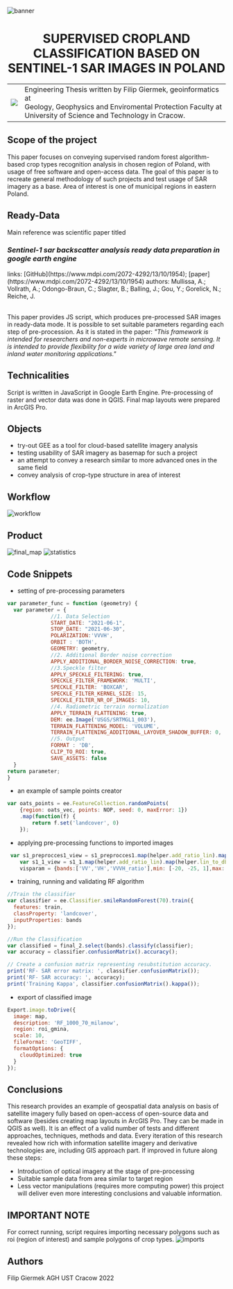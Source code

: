 
![banner](img/baner.png)


<h1 align="center"> SUPERVISED CROPLAND CLASSIFICATION BASED ON SENTINEL-1 SAR IMAGES IN POLAND </h1>

<table>
  <tr>
      <td><img src="img/agh_wggios.png"</img>
    <td> Engineering Thesis written by Filip Giermek, geoinformatics at </br>Geology, Geophysics and Enviromental Protection Faculty at University of Science and Technology in Cracow. </td>
  </tr>
</table> 

## Scope of the project
This paper focuses on conveying supervised random forest algorithm-based crop types recognition analysis in
chosen region of Poland, with usage of free software and open-access data. The goal of this paper is to recreate
general methodology of such projects and test usage of SAR imagery as a base. Area of interest is one of municipal
regions in eastern Poland.

## Ready-Data
Main reference was scientific paper titled
<h3> <strong><em>Sentinel-1 sar backscatter analysis ready data preparation in google earth engine</strong></em> </h3>
links: [GitHub](https://www.mdpi.com/2072-4292/13/10/1954); [paper](https://www.mdpi.com/2072-4292/13/10/1954)
authors: Mullissa, A.; Vollrath, A.; Odongo-Braun, C.; Slagter, B.; Balling, J.; Gou, Y.; Gorelick, N.; Reiche, J. </br></br>

<p> This paper provides JS script, which produces pre-processed SAR images in ready-data mode. It is possible to set suitable parameters regarding each step of pre-procession. As it is stated in the paper: <em> "This framework is intended for researchers and non-experts in microwave remote sensing. It is intended to provide flexibility for a wide variety of large area land and inland water monitoring applications." </em> </p>

## Technicalities
Script is written in JavaScript in Google Earth Engine. Pre-processing of raster and vector data was done in QGIS. Final map layouts were prepared in ArcGIS Pro.

## Objects
- try-out GEE as a tool for cloud-based satellite imagery analysis
- testing usability of SAR imagery as basemap for such a project
- an attempt to convey a research similar to more advanced ones in the same field
- convey analysis of crop-type structure in area of interest

## Workflow

![workflow](img/wf.jpeg)

## Product

![final_map](img/classified_final.png)
![statistics](img/stats.png)

## Code Snippets
- setting of pre-processing parameters
```js
var parameter_func = function (geometry) {
  var parameter = { 
              //1. Data Selection
              START_DATE: "2021-06-1",
              STOP_DATE: "2021-06-30",
              POLARIZATION:'VVVH',
              ORBIT : 'BOTH',
              GEOMETRY: geometry,
              //2. Additional Border noise correction
              APPLY_ADDITIONAL_BORDER_NOISE_CORRECTION: true,
              //3.Speckle filter
              APPLY_SPECKLE_FILTERING: true,
              SPECKLE_FILTER_FRAMEWORK: 'MULTI',
              SPECKLE_FILTER: 'BOXCAR',
              SPECKLE_FILTER_KERNEL_SIZE: 15,
              SPECKLE_FILTER_NR_OF_IMAGES: 10,
              //4. Radiometric terrain normalization
              APPLY_TERRAIN_FLATTENING: true,
              DEM: ee.Image('USGS/SRTMGL1_003'),
              TERRAIN_FLATTENING_MODEL: 'VOLUME',
              TERRAIN_FLATTENING_ADDITIONAL_LAYOVER_SHADOW_BUFFER: 0,
              //5. Output
              FORMAT : 'DB',
              CLIP_TO_ROI: true,
              SAVE_ASSETS: false
  }
return parameter;
}
````

- an example of sample points creator
```js
var oats_points = ee.FeatureCollection.randomPoints(
    {region: oats_vec, points: NOP, seed: 0, maxError: 1})
    .map(function(f) {
        return f.set('landcover', 0)
    });
````

- applying pre-processing functions to imported images
```js
 var s1_preprocces1_view = s1_preprocces1.map(helper.add_ratio_lin).map(helper.lin_to_db2);
    var s1_1_view = s1_1.map(helper.add_ratio_lin).map(helper.lin_to_db2);
    visparam = {bands:['VV','VH','VVVH_ratio'],min: [-20, -25, 1],max: [0, -5, 15]}
````

- training, running and validating RF algorithm
```js
//Train the classifier
var classifier = ee.Classifier.smileRandomForest(70).train({
  features: train,
  classProperty: 'landcover',
  inputProperties: bands
});

//Run the Classification
var classified = final_2.select(bands).classify(classifier);
var accuracy = classifier.confusionMatrix().accuracy();

// Create a confusion matrix representing resubstitution accuracy.
print('RF- SAR error matrix: ', classifier.confusionMatrix());
print('RF- SAR accuracy: ', accuracy);
print('Training Kappa', classifier.confusionMatrix().kappa());
````

- export of classified image
```js
Export.image.toDrive({
  image: map,
  description: 'RF_1000_70_milanow',
  region: roi_gmina,
  scale: 10,
  fileFormat: 'GeoTIFF',
  formatOptions: {
    cloudOptimized: true
  }
});
````

## Conclusions
This research provides an example of geospatial data analysis on basis of satellite imagery fully based on
open-access of open-source data and software (besides creating map layouts in ArcGIS Pro. They can be made in
QGIS as well). It is an effect of a valid number of tests and different approaches, techniques, methods and data.
Every iteration of this research revealed how rich with information satellite imagery and derivative technologies
are, including GIS approach part. If improved in future along these steps:
- Introduction of optical imagery at the stage of pre-processing
- Suitable sample data from area similar to target region
- Less vector manipulations (requires more computing power)
this project will deliver even more interesting conclusions and valuable information.

## IMPORTANT NOTE
For correct running, script requires importing necessary polygons such as roi (region of interest) and sample polygons of crop types.
![imports](img/imports.png)

## Authors

Filip Giermek AGH UST Cracow 2022
